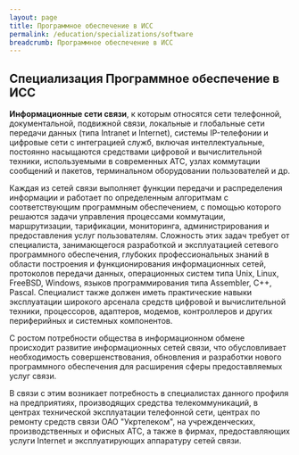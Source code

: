 ```yaml
---
layout: page
title: Программное обеспечение в ИСС
permalink: /education/specializations/software
breadcrumb: Программное обеспечение в ИСС
---
```

## Специализация Программное обеспечение в ИСС

**Информационные сети связи**, к которым относятся сети телефонной, документальной, подвижной связи, локальные и глобальные сети передачи данных (типа Intranet и Internet), системы IP-телефонии и цифровые сети с интеграцией служб, включая интеллектуальные, постоянно насыщаются средствами цифровой и вычислительной техники, используемыми в современных АТС, узлах коммутации сообщений и пакетов, терминальном оборудовании пользователей и др. 

Каждая из сетей связи выполняет функции передачи и распределения информации и работает по определенным алгоритмам с соответствующим программным обеспечением, с помощью которого решаются задачи управления процессами коммутации, маршрутизации, тарификации, мониторинга, администрирования и предоставления услуг пользователям. Сложность этих задач требует от специалиста, занимающегося разработкой и эксплуатацией сетевого программного обеспечения, глубоких профессиональных знаний в области построения и функционирования информационных сетей, протоколов передачи данных, операционных систем типа Unix, Linux, FreeBSD, Windows, языков программирования типа Аssembler, С++, Pascal. Специалист также должен иметь практические навыки эксплуатации широкого арсенала средств цифровой и вычислительной техники, процессоров, адаптеров, модемов, контроллеров и других периферийных и системных компонентов. 

С ростом потребности общества в информационном обмене происходит развитие информационных сетей связи, что обусловливает необходимость совершенствования, обновления и разработки нового программного обеспечения для расширения сферы предоставляемых услуг связи. 

В связи с этим возникает потребность в специалистах данного профиля на предприятиях, производящих средства телекоммуникаций, в центрах технической эксплуатации телефонной сети, центрах по ремонту средств связи ОАО "Укртелеком", на учрежденческих, производственных и офисных АТС, а также в фирмах, предоставляющих услуги Internet и эксплуатирующих аппаратуру сетей связи.
